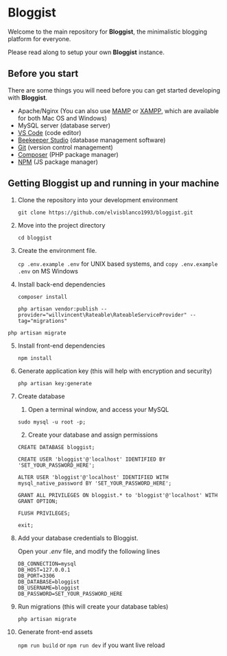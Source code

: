# Bloggist
Welcome to the main repository for **Bloggist**, the minimalistic blogging platform for everyone.

Please read along to setup your own **Bloggist** instance.

## Before you start
There are some things you will need before you can get started developing with **Bloggist**.

- Apache/Nginx (You can also use [MAMP][mamp] or [XAMPP][xampp], which are available for both Mac OS and Windows)
- MySQL server (database server)
- [VS Code][vscode] (code editor)
- [Beekeeper Studio][beekeeper] (database management software)
- [Git][git] (version control management)
- [Composer][composer] (PHP package manager)
- [NPM][npm] (JS package manager)

[beekeeper]: https://www.beekeeperstudio.io/get
[vscode]: https://code.visualstudio.com/Download
[git]: https://git-scm.com/downloads
[composer]: https://getcomposer.org/download/
[npm]: https://nodejs.org/en/
[mamp]: https://www.mamp.info
[xampp]: https://www.apachefriends.org/

## Getting **Bloggist** up and running in your machine

1. Clone the repository into your development environment

    ```git clone https://github.com/elvisblanco1993/bloggist.git```

2. Move into the project directory

    ```cd bloggist```

3. Create the environment file.

    ```cp .env.example .env``` for UNIX based systems, and ```copy .env.example .env``` on MS Windows

4. Install back-end dependencies

    ```composer install```
    

   ```php artisan vendor:publish --provider="willvincent\Rateable\RateableServiceProvider" --tag="migrations"```
   
```php artisan migrate```

5. Install front-end dependencies

    ```npm install```

6. Generate application key (this will help with encryption and security)

    ```php artisan key:generate```

7. Create database

    1. Open a terminal window, and access your MySQL

    ```sudo mysql -u root -p;```

    2. Create your database and assign permissions

    ```CREATE DATABASE bloggist;```

    ```CREATE USER 'bloggist'@'localhost' IDENTIFIED BY 'SET_YOUR_PASSWORD_HERE';```

    ```ALTER USER 'bloggist'@'localhost' IDENTIFIED WITH mysql_native_password BY 'SET_YOUR_PASSWORD_HERE';```

    ```GRANT ALL PRIVILEGES ON bloggist.* to 'bloggist'@'localhost' WITH GRANT OPTION;```

    ```FLUSH PRIVILEGES;```

    ```exit;```

 8. Add your database credentials to Bloggist.

    Open your *.env* file, and modify the following lines

    ```
    DB_CONNECTION=mysql
    DB_HOST=127.0.0.1
    DB_PORT=3306
    DB_DATABASE=bloggist
    DB_USERNAME=bloggist
    DB_PASSWORD=SET_YOUR_PASSWORD_HERE
    ```
9. Run migrations (this will create your database tables)

    ```php artisan migrate```
    
10. Generate front-end assets

    ```npm run build``` or ```npm run dev``` if you want live reload
